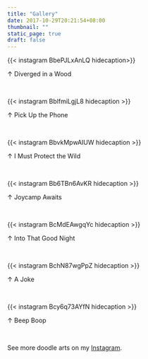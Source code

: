 ```yaml
---
title: "Gallery"
date: 2017-10-29T20:21:54+08:00
thumbnail: ""
static_page: true
draft: false
---
```

{{< instagram BbePJLxAnLQ hidecaption>}}

↑ Diverged in a Wood

<br />

{{< instagram BblfmiLgjL8 hidecaption >}}

↑ Pick Up the Phone

<br />

{{< instagram BbvkMpwAIUW hidecaption >}}

↑ I Must Protect the Wild

<br />

{{< instagram Bb6TBn6AvKR hidecaption >}}

↑ Joycamp Awaits

<br />

{{< instagram BcMdEAwgqYc hidecaption >}}

↑ Into That Good Night

<br />

{{< instagram BchN87wgPpZ hidecaption >}}

↑ A Joke

<br />

{{< instagram Bcy6q73AYfN hidecaption >}}

↑ Beep Boop

<br />

See more doodle arts on my [Instagram](https://www.instagram.com/yuchao.casd82/).